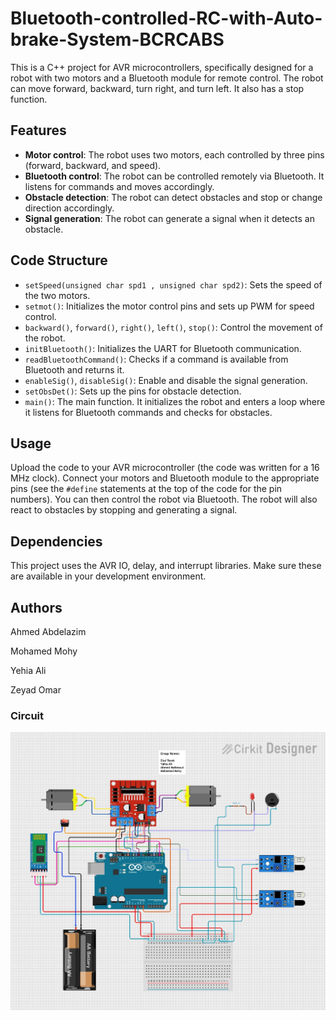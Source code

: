 # Bluetooth-controlled-RC-with-Auto-brake-System-BCRCABS

This is a C++ project for AVR microcontrollers, specifically designed for a robot with two motors and a Bluetooth module for remote control. The robot can move forward, backward, turn right, and turn left. It also has a stop function.

## Features

- **Motor control**: The robot uses two motors, each controlled by three pins (forward, backward, and speed).
- **Bluetooth control**: The robot can be controlled remotely via Bluetooth. It listens for commands and moves accordingly.
- **Obstacle detection**: The robot can detect obstacles and stop or change direction accordingly.
- **Signal generation**: The robot can generate a signal when it detects an obstacle.

## Code Structure

- `setSpeed(unsigned char spd1 , unsigned char spd2)`: Sets the speed of the two motors.
- `setmot()`: Initializes the motor control pins and sets up PWM for speed control.
- `backward()`, `forward()`, `right()`, `left()`, `stop()`: Control the movement of the robot.
- `initBluetooth()`: Initializes the UART for Bluetooth communication.
- `readBluetoothCommand()`: Checks if a command is available from Bluetooth and returns it.
- `enableSig()`, `disableSig()`: Enable and disable the signal generation.
- `setObsDet()`: Sets up the pins for obstacle detection.
- `main()`: The main function. It initializes the robot and enters a loop where it listens for Bluetooth commands and checks for obstacles.

## Usage

Upload the code to your AVR microcontroller (the code was written for a 16 MHz clock). Connect your motors and Bluetooth module to the appropriate pins (see the `#define` statements at the top of the code for the pin numbers). You can then control the robot via Bluetooth. The robot will also react to obstacles by stopping and generating a signal.

## Dependencies

This project uses the AVR IO, delay, and interrupt libraries. Make sure these are available in your development environment.

## Authors

Ahmed Abdelazim 

Mohamed Mohy

Yehia Ali

Zeyad Omar

### Circuit 
![Circuit Diagram](circuit_diagram.jpg)

